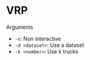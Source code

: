VRP
===

Arguments

* `-n`: Non interactive
* `-d <dataset>`: Use a dataset
* `-k <number>`: Use k trucks